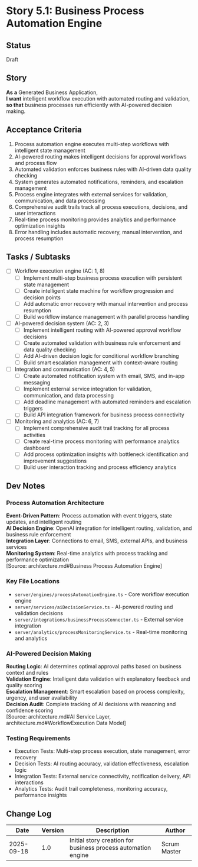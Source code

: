 # Story 5.1: Business Process Automation Engine

## Status
Draft

## Story
**As a** Generated Business Application,  
**I want** intelligent workflow execution with automated routing and validation,  
**so that** business processes run efficiently with AI-powered decision making.

## Acceptance Criteria
1. Process automation engine executes multi-step workflows with intelligent state management
2. AI-powered routing makes intelligent decisions for approval workflows and process flow
3. Automated validation enforces business rules with AI-driven data quality checking
4. System generates automated notifications, reminders, and escalation management
5. Process engine integrates with external services for validation, communication, and data processing
6. Comprehensive audit trails track all process executions, decisions, and user interactions
7. Real-time process monitoring provides analytics and performance optimization insights
8. Error handling includes automatic recovery, manual intervention, and process resumption

## Tasks / Subtasks
- [ ] Workflow execution engine (AC: 1, 8)
  - [ ] Implement multi-step business process execution with persistent state management
  - [ ] Create intelligent state machine for workflow progression and decision points
  - [ ] Add automatic error recovery with manual intervention and process resumption
  - [ ] Build workflow instance management with parallel process handling
- [ ] AI-powered decision system (AC: 2, 3)
  - [ ] Implement intelligent routing with AI-powered approval workflow decisions
  - [ ] Create automated validation with business rule enforcement and data quality checking
  - [ ] Add AI-driven decision logic for conditional workflow branching
  - [ ] Build smart escalation management with context-aware routing
- [ ] Integration and communication (AC: 4, 5)
  - [ ] Create automated notification system with email, SMS, and in-app messaging
  - [ ] Implement external service integration for validation, communication, and data processing
  - [ ] Add deadline management with automated reminders and escalation triggers
  - [ ] Build API integration framework for business process connectivity
- [ ] Monitoring and analytics (AC: 6, 7)
  - [ ] Implement comprehensive audit trail tracking for all process activities
  - [ ] Create real-time process monitoring with performance analytics dashboard
  - [ ] Add process optimization insights with bottleneck identification and improvement suggestions
  - [ ] Build user interaction tracking and process efficiency analytics

## Dev Notes

### Process Automation Architecture
**Event-Driven Pattern**: Process automation with event triggers, state updates, and intelligent routing  
**AI Decision Engine**: OpenAI integration for intelligent routing, validation, and business rule enforcement  
**Integration Layer**: Connections to email, SMS, external APIs, and business services  
**Monitoring System**: Real-time analytics with process tracking and performance optimization  
[Source: architecture.md#Business Process Automation Engine]

### Key File Locations
- `server/engines/processAutomationEngine.ts` - Core workflow execution engine
- `server/services/aiDecisionService.ts` - AI-powered routing and validation decisions
- `server/integrations/businessProcessConnector.ts` - External service integration
- `server/analytics/processMonitoringService.ts` - Real-time monitoring and analytics

### AI-Powered Decision Making
**Routing Logic**: AI determines optimal approval paths based on business context and rules  
**Validation Engine**: Intelligent data validation with explanatory feedback and quality scoring  
**Escalation Management**: Smart escalation based on process complexity, urgency, and user availability  
**Decision Audit**: Complete tracking of AI decisions with reasoning and confidence scoring  
[Source: architecture.md#AI Service Layer, architecture.md#WorkflowExecution Data Model]

### Testing Requirements
- Execution Tests: Multi-step process execution, state management, error recovery
- Decision Tests: AI routing accuracy, validation effectiveness, escalation logic
- Integration Tests: External service connectivity, notification delivery, API interactions
- Analytics Tests: Audit trail completeness, monitoring accuracy, performance insights

## Change Log
| Date | Version | Description | Author |
|------|---------|-------------|---------|
| 2025-09-18 | 1.0 | Initial story creation for business process automation engine | Scrum Master |